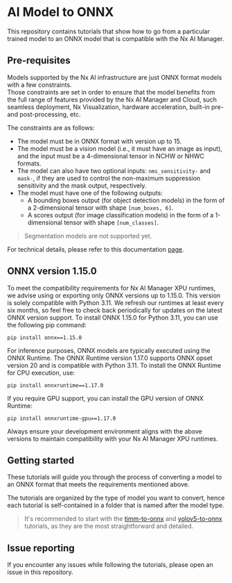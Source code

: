 # AI Model to ONNX

This repository contains tutorials that show how to go
from a particular trained model to an ONNX model that is compatible with the Nx AI Manager.

## Pre-requisites

Models supported by the Nx AI infrastructure are just ONNX format models with a few constraints.   
Those constraints are set in order to ensure that the model benefits from the full range of features
provided by the Nx AI Manager and Cloud, such seamless deployment, Nx Visualization,
hardware acceleration, built-in pre- and post-processing, etc.

The constraints are as follows:

- The model must be in ONNX format with version up to 15.
- The model must be a vision model (i.e., it must have an image as input), and the input must be a 4-dimensional tensor
  in NCHW or NHWC formats.
- The model can also have two optional inputs: `nms_sensitivity-` and `mask-`, if they are used to control the
  non-maximum suppression sensitivity and the mask output, respectively.
- The model must have one of the following outputs:
    - A bounding boxes output (for object detection models) in the form of a 2-dimensional tensor with
      shape `[num_boxes, 6]`.
    - A scores output (for image classification models) in the form of a 1-dimensional tensor with
      shape `[num_classes]`.

> Segmentation models are not supported yet.


For technical details, please refer to this
documentation [page](https://nx.docs.scailable.net/for-data-scientists/onnx-requirements).

## ONNX version 1.15.0

To meet the compatibility requirements for Nx AI Manager XPU runtimes, we advise using or exporting only ONNX versions up to 1.15.0. This version is solely compatible with Python 3.11.
We refresh our runtimes at least every six months, so feel free to check back periodically for updates on the latest ONNX version support.
To install ONNX 1.15.0 for Python 3.11, you can use the following pip command:

```
pip install onnx==1.15.0
```

For inference purposes, ONNX models are typically executed using the ONNX Runtime. The ONNX Runtime version 1.17.0 supports ONNX opset version 20 and is compatible with Python 3.11. To install the ONNX Runtime for CPU execution, use:

```
pip install onnxruntime==1.17.0
```

If you require GPU support, you can install the GPU version of ONNX Runtime:

```
pip install onnxruntime-gpu==1.17.0
```

Always ensure your development environment aligns with the above versions to maintain compatibility with your Nx AI Manager XPU runtimes.

## Getting started

These tutorials will guide you through the process of converting a model to an ONNX format that meets the requirements
mentioned above.

The tutorials are organized by the type of model you want to convert,
hence each tutorial is self-contained in a folder that is named after the model type.

> It's recommended to start with the [timm-to-onnx](timm-to-onnx) and [yolov5-to-onnx](yolov5-to-onnx) tutorials, as
> they are the most straightforward and detailed.

## Issue reporting

If you encounter any issues while following the tutorials, please open an issue in this repository.
